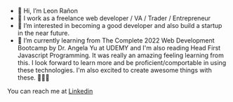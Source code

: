 - 👋 Hi, I’m Leon Rañon
- 🏡 I work as a freelance web developer / VA / Trader / Entrepreneur
- 👀 I’m interested in becoming a good developer and also build a startup in the near future.
- 🌱 I’m currently learning from The Complete 2022 Web Development Bootcamp by Dr. Angela Yu at UDEMY and I'm also reading Head First Javascript Programming. It was really an amazing feeling learning from this. I look forward to learn more and be proficient/comportable in using these technologies. I'm also excited to create awesome things with these. 🤩🤩🤩

You can reach me at
<a href="https://www.linkedin.com/in/leonranon/">Linkedin</i></a>


<!---
JLeon24/JLeon24 is a ✨ special ✨ repository because its `README.md` (this file) appears on your GitHub profile.
You can click the Preview link to take a look at your changes.
--->
